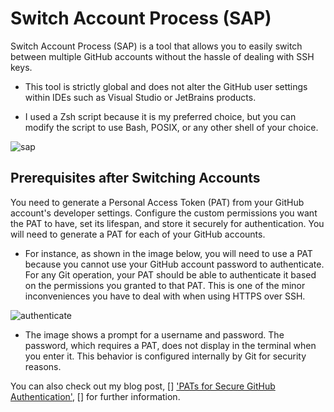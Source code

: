 # Switch Account Process (SAP)
Switch Account Process (SAP) is a tool that allows you to easily switch between multiple GitHub accounts without the hassle of dealing with SSH keys.

- This tool is strictly global and does not alter the GitHub user settings within IDEs such as Visual Studio or JetBrains products.

- I used a Zsh script because it is my preferred choice, but you can modify the script to use Bash, POSIX, or any other shell of your choice.

![sap](https://github.com/osag1e/sap/blob/main/sap.png)

## Prerequisites after Switching Accounts

You need to generate a Personal Access Token (PAT) from your GitHub account's developer settings. Configure the custom permissions you want the PAT to have, set its lifespan, and store it securely for authentication. You will need to generate a PAT for each of your GitHub accounts.

- For instance, as shown in the image below, you will need to use a PAT because you cannot use your GitHub account password to authenticate. For any Git operation, your PAT should be able to authenticate it based on the permissions you granted to that PAT. This is one of the minor inconveniences you have to deal with when using HTTPS over SSH.

![authenticate](https://github.com/osag1e/sap/blob/main/authenticate.png)

- The image shows a prompt for a username and password. The password, which requires a PAT, does not display in the terminal when you enter it. This behavior is configured internally by Git for security reasons.

You can also check out my blog post, [] ['PATs for Secure GitHub Authentication'](https://osag1e.dev/blog1), [] for further information.  
